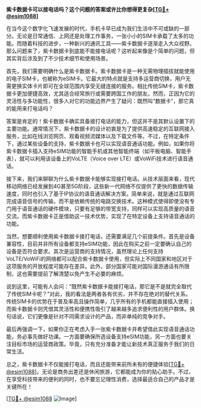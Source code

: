 **紫卡数据卡可以接电话吗？这个问题的答案或许比你想得更复杂[[TG💪+ @esim1088](https://t.me/s/esim1088)]**

在当今这个数字化飞速发展的时代，手机卡早已成为我们生活中不可或缺的一部分。无论是日常通信、上网还是处理工作事务，一张小小的SIM卡承载了太多的功能。而随着科技的进步，一种新兴的通讯工具——紫卡数据卡逐渐走入大众视野。那么问题来了，紫卡数据卡到底能不能接电话呢？这听起来像是个简单的问题，但其实背后涉及到了不少技术细节和使用场景。

首先，我们需要明确什么是紫卡数据卡。紫卡数据卡是一种无需物理插拔就能使用的电子SIM卡，也被称为eSIM卡。它最大的特点就是支持多运营商切换，用户无需更换实体卡片即可在全球范围内享受无缝连接的服务。相比传统SIM卡，紫卡数据卡更加便捷高效，尤其适合经常旅行或需要跨国工作的朋友。然而，正因为它的灵活性与多功能性，很多人对它的功能边界产生了疑问：既然叫“数据卡”，那它真的能用来打电话吗？

答案是肯定的！紫卡数据卡确实具备接打电话的能力，但这并不是其默认设置下的主要功能。通常情况下，紫卡数据卡的设计初衷是为了提供高速稳定的互联网接入服务，比如在线浏览网页、观看视频流媒体以及下载文件等。不过，在特定条件下，通过某些设备的支持，紫卡数据卡也可以实现语音通话功能。例如，如果你将紫卡数据卡插入支持eSIM功能的智能手机或其他智能终端（如平板电脑、智能手表），就可以利用该设备上的VoLTE（Voice over LTE）或VoWiFi技术进行语音通话。

接下来，我们来聊聊为什么紫卡数据卡能够实现接打电话。从技术层面来看，现代移动网络已经发展到4G甚至5G阶段，这些新一代网络不仅提供了更快的数据传输速度，同时也引入了基于IP协议的语音通话解决方案。简单来说，就是通过互联网完成语音信号的传输，而不是依赖传统的电路交换技术。这种模式使得即使没有专门用于语音通话的硬件模块，只要有足够的带宽支持，同样可以实现高质量的语音交流。而紫卡数据卡正是借助这一技术优势，实现了在特定设备上支持语音通话的功能。

当然，想要顺利使用紫卡数据卡接打电话，还需要满足几个前提条件。首先是设备兼容性，目前并非所有设备都支持eSIM功能，因此在购买之前一定要确认自己的设备是否符合要求。其次是运营商的支持情况，虽然理论上任何支持VoLTE/VoWiFi的网络都可以配合紫卡数据卡使用，但实际上不同国家和地区对于这项服务的开放程度可能存在差异。此外，部分国家可能对国际漫游通话有所限制，这也需要提前了解清楚以免产生不必要的麻烦。

说到这里，可能有人会问：“既然紫卡数据卡能接打电话，那它是不是就完全取代了传统SIM卡呢？”对此，我的看法是两者各有优劣，并不存在绝对的替代关系。传统SIM卡的优势在于普及率高且操作简单，几乎所有的手机都能直接插入使用；而紫卡数据卡则凭借其灵活性和便携性吸引了越来越多追求便利性的用户群体。换句话说，它们更像是针对不同需求设计的产品，而非单纯的竞争对手。

最后再强调一下，如果你正在考虑入手一张紫卡数据卡并希望借此实现语音通话功能，务必事先做好功课。一方面要确保所选设备支持eSIM功能，另一方面也要关注目标市场的运营商政策。毕竟，只有充分准备才能让新技术真正服务于我们的日常生活。

总之，紫卡数据卡不仅能接打电话，而且还能带来前所未有的便捷体验[[TG💪+ @esim1088](https://t.me/s/esim1088)]。无论是商务出差还是休闲旅游，它都能成为你的贴心助手。不过，在享受科技带来的便利的同时，也不要忘记理性消费，选择最适合自己的产品才是关键所在！

[[TG💪+ @esim1088](https://t.me/s/esim1088) ![Image](https://i.postimg.cc/4NQfJmqS/Snipaste-2025-05-13-00-14-12.png)]
